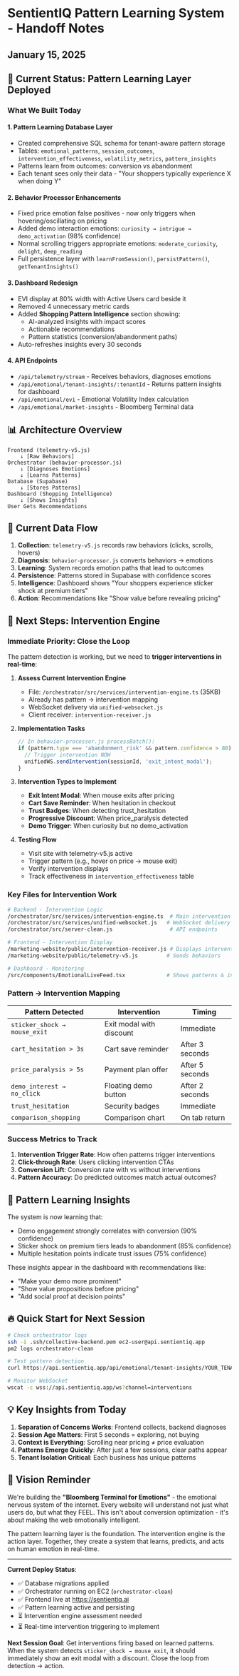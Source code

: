 # SentientIQ Pattern Learning System - Handoff Notes
## January 15, 2025

## 🎯 Current Status: Pattern Learning Layer Deployed

### What We Built Today

#### 1. **Pattern Learning Database Layer**
- Created comprehensive SQL schema for tenant-aware pattern storage
- Tables: `emotional_patterns`, `session_outcomes`, `intervention_effectiveness`, `volatility_metrics`, `pattern_insights`
- Patterns learn from outcomes: conversion vs abandonment
- Each tenant sees only their data - "Your shoppers typically experience X when doing Y"

#### 2. **Behavior Processor Enhancements**
- Fixed price emotion false positives - now only triggers when hovering/oscillating on pricing
- Added demo interaction emotions: `curiosity → intrigue → demo_activation` (98% confidence)
- Normal scrolling triggers appropriate emotions: `moderate_curiosity`, `delight`, `deep_reading`
- Full persistence layer with `learnFromSession()`, `persistPattern()`, `getTenantInsights()`

#### 3. **Dashboard Redesign**
- EVI display at 80% width with Active Users card beside it
- Removed 4 unnecessary metric cards
- Added **Shopping Pattern Intelligence** section showing:
  - AI-analyzed insights with impact scores
  - Actionable recommendations
  - Pattern statistics (conversion/abandonment paths)
- Auto-refreshes insights every 30 seconds

#### 4. **API Endpoints**
- `/api/telemetry/stream` - Receives behaviors, diagnoses emotions
- `/api/emotional/tenant-insights/:tenantId` - Returns pattern insights for dashboard
- `/api/emotional/evi` - Emotional Volatility Index calculation
- `/api/emotional/market-insights` - Bloomberg Terminal data

## 📊 Architecture Overview

```
Frontend (telemetry-v5.js)
    ↓ [Raw Behaviors]
Orchestrator (behavior-processor.js)
    ↓ [Diagnoses Emotions]
    ↓ [Learns Patterns]
Database (Supabase)
    ↓ [Stores Patterns]
Dashboard (Shopping Intelligence)
    ↓ [Shows Insights]
User Gets Recommendations
```

## 🔄 Current Data Flow

1. **Collection**: `telemetry-v5.js` records raw behaviors (clicks, scrolls, hovers)
2. **Diagnosis**: `behavior-processor.js` converts behaviors → emotions
3. **Learning**: System records emotion paths that lead to outcomes
4. **Persistence**: Patterns stored in Supabase with confidence scores
5. **Intelligence**: Dashboard shows "Your shoppers experience sticker shock at premium tiers"
6. **Action**: Recommendations like "Show value before revealing pricing"

## 🚀 Next Steps: Intervention Engine

### Immediate Priority: Close the Loop
The pattern detection is working, but we need to **trigger interventions in real-time**:

1. **Assess Current Intervention Engine**
   - File: `/orchestrator/src/services/intervention-engine.ts` (35KB)
   - Already has pattern → intervention mapping
   - WebSocket delivery via `unified-websocket.js`
   - Client receiver: `intervention-receiver.js`

2. **Implementation Tasks**
   ```javascript
   // In behavior-processor.js processBatch():
   if (pattern.type === 'abandonment_risk' && pattern.confidence > 80) {
     // Trigger intervention NOW
     unifiedWS.sendIntervention(sessionId, 'exit_intent_modal');
   }
   ```

3. **Intervention Types to Implement**
   - **Exit Intent Modal**: When mouse exits after pricing
   - **Cart Save Reminder**: When hesitation in checkout
   - **Trust Badges**: When detecting trust_hesitation
   - **Progressive Discount**: When price_paralysis detected
   - **Demo Trigger**: When curiosity but no demo_activation

4. **Testing Flow**
   - Visit site with telemetry-v5.js active
   - Trigger pattern (e.g., hover on price → mouse exit)
   - Verify intervention displays
   - Track effectiveness in `intervention_effectiveness` table

### Key Files for Intervention Work

```bash
# Backend - Intervention Logic
/orchestrator/src/services/intervention-engine.ts  # Main intervention engine
/orchestrator/src/services/unified-websocket.js   # WebSocket delivery
/orchestrator/src/server-clean.js                  # API endpoints

# Frontend - Intervention Display
/marketing-website/public/intervention-receiver.js # Displays interventions
/marketing-website/public/telemetry-v5.js         # Sends behaviors

# Dashboard - Monitoring
/src/components/EmotionalLiveFeed.tsx             # Shows patterns & insights
```

### Pattern → Intervention Mapping

| Pattern Detected | Intervention | Timing |
|-----------------|--------------|--------|
| `sticker_shock → mouse_exit` | Exit modal with discount | Immediate |
| `cart_hesitation > 3s` | Cart save reminder | After 3 seconds |
| `price_paralysis > 5s` | Payment plan offer | After 5 seconds |
| `demo_interest → no_click` | Floating demo button | After 2 seconds |
| `trust_hesitation` | Security badges | Immediate |
| `comparison_shopping` | Comparison chart | On tab return |

### Success Metrics to Track

1. **Intervention Trigger Rate**: How often patterns trigger interventions
2. **Click-through Rate**: Users clicking intervention CTAs
3. **Conversion Lift**: Conversion rate with vs without interventions
4. **Pattern Accuracy**: Do predicted outcomes match actual outcomes?

## 🧠 Pattern Learning Insights

The system is now learning that:
- Demo engagement strongly correlates with conversion (90% confidence)
- Sticker shock on premium tiers leads to abandonment (85% confidence)
- Multiple hesitation points indicate trust issues (75% confidence)

These insights appear in the dashboard with recommendations like:
- "Make your demo more prominent"
- "Show value propositions before pricing"
- "Add social proof at decision points"

## 🔥 Quick Start for Next Session

```bash
# Check orchestrator logs
ssh -i .ssh/collective-backend.pem ec2-user@api.sentientiq.app
pm2 logs orchestrator-clean

# Test pattern detection
curl https://api.sentientiq.app/api/emotional/tenant-insights/YOUR_TENANT_ID

# Monitor WebSocket
wscat -c wss://api.sentientiq.app/ws?channel=interventions
```

## 💡 Key Insights from Today

1. **Separation of Concerns Works**: Frontend collects, backend diagnoses
2. **Session Age Matters**: First 5 seconds = exploring, not buying
3. **Context is Everything**: Scrolling near pricing ≠ price evaluation
4. **Patterns Emerge Quickly**: After just a few sessions, clear paths appear
5. **Tenant Isolation Critical**: Each business has unique patterns

## 🎯 Vision Reminder

We're building the **"Bloomberg Terminal for Emotions"** - the emotional nervous system of the internet. Every website will understand not just what users do, but what they FEEL. This isn't about conversion optimization - it's about making the web emotionally intelligent.

The pattern learning layer is the foundation. The intervention engine is the action layer. Together, they create a system that learns, predicts, and acts on human emotion in real-time.

---

**Current Deploy Status**:
- ✅ Database migrations applied
- ✅ Orchestrator running on EC2 (`orchestrator-clean`)
- ✅ Frontend live at https://sentientiq.ai
- ✅ Pattern learning active and persisting
- ⏳ Intervention engine assessment needed
- ⏳ Real-time intervention triggering to implement

**Next Session Goal**: Get interventions firing based on learned patterns. When the system detects `sticker_shock → mouse_exit`, it should immediately show an exit modal with a discount. Close the loop from detection → action.